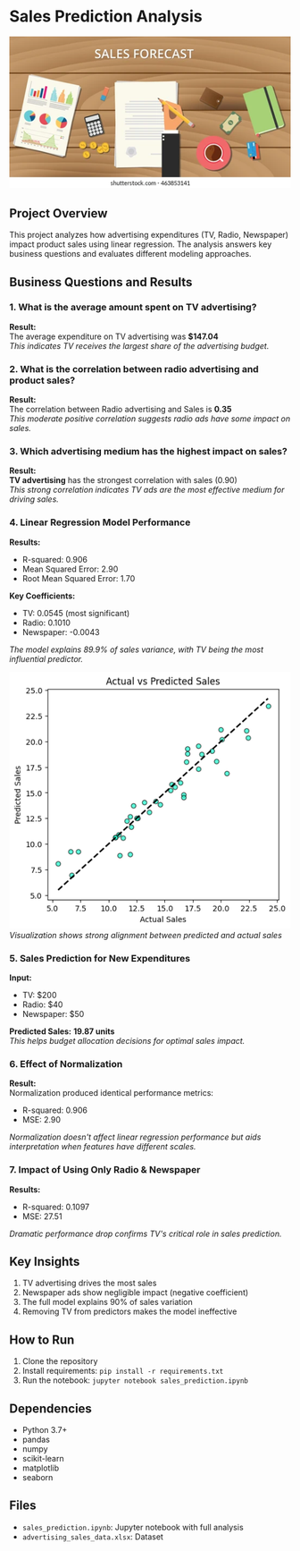 # Sales Prediction Analysis

![Image](https://github.com/Jatin-s16/Sales-Prediction-Dataset/blob/main/sales-forecast-illustration-wooden-table-260nw-463853141.webp)

## Project Overview
This project analyzes how advertising expenditures (TV, Radio, Newspaper) impact product sales using linear regression. The analysis answers key business questions and evaluates different modeling approaches.

## Business Questions and Results

### 1. What is the average amount spent on TV advertising?
**Result:**  
The average expenditure on TV advertising was **$147.04**  
*This indicates TV receives the largest share of the advertising budget.*

### 2. What is the correlation between radio advertising and product sales?
**Result:**  
The correlation between Radio advertising and Sales is **0.35**  
*This moderate positive correlation suggests radio ads have some impact on sales.*

### 3. Which advertising medium has the highest impact on sales?
**Result:**  
**TV advertising** has the strongest correlation with sales (0.90)  
*This strong correlation indicates TV ads are the most effective medium for driving sales.*

### 4. Linear Regression Model Performance
**Results:**  
- R-squared: 0.906 
- Mean Squared Error: 2.90  
- Root Mean Squared Error: 1.70  

**Key Coefficients:**
- TV: 0.0545 (most significant)
- Radio: 0.1010
- Newspaper: -0.0043 

*The model explains 89.9% of sales variance, with TV being the most influential predictor.*

![Image](https://github.com/Jatin-s16/Sales-Prediction-Dataset/blob/main/predicted_sales.png)
*Visualization shows strong alignment between predicted and actual sales*

### 5. Sales Prediction for New Expenditures
**Input:**  
- TV: $200  
- Radio: $40  
- Newspaper: $50  

**Predicted Sales:** **19.87 units**  
*This helps budget allocation decisions for optimal sales impact.*

### 6. Effect of Normalization
**Result:**  
Normalization produced identical performance metrics:  
- R-squared: 0.906 
- MSE: 2.90  

*Normalization doesn't affect linear regression performance but aids interpretation when features have different scales.*

### 7. Impact of Using Only Radio & Newspaper
**Results:**  
- R-squared: 0.1097  
- MSE: 27.51  

*Dramatic performance drop confirms TV's critical role in sales prediction.*

## Key Insights
1. TV advertising drives the most sales
2. Newspaper ads show negligible impact (negative coefficient)
3. The full model explains 90% of sales variation
4. Removing TV from predictors makes the model ineffective

## How to Run
1. Clone the repository
2. Install requirements: `pip install -r requirements.txt`
3. Run the notebook: `jupyter notebook sales_prediction.ipynb`

## Dependencies
- Python 3.7+
- pandas
- numpy
- scikit-learn
- matplotlib
- seaborn

## Files
- `sales_prediction.ipynb`: Jupyter notebook with full analysis
- `advertising_sales_data.xlsx`: Dataset
